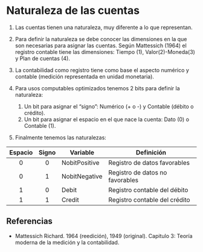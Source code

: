 ﻿# Naturaleza de las cuentas

1. Las cuentas tienen una naturaleza, muy diferente a lo que representan.
1. Para definir la naturaleza se debe conocer las dimensiones en la que son necesarias para asignar las cuentas. Según Mattessich (1964) el registro contable tiene las dimensiones: Tiempo (1), Valor(2)-Moneda(3) y Plan de cuentas (4).
1. La contabilidad como registro tiene como base el aspecto numérico y contable (medición representada en unidad monetaria).
1. Para usos computables optimizados tenemos 2 bits para definir la naturaleza:

	1. Un bit para asignar el “signo”: Numérico (+ o -) y Contable (débito o crédito).
	1. Un bit para asignar el espacio en el que nace la cuenta: Dato (0) o Contable (1).

1. Finalmente tenemos las naturalezas:

| Espacio | Signo | Variable | Definición |
| :-: | :-: | -- | -- |
| 0 | 0 | NobitPositive | Registro de datos favorables |
| 0 | 1 | NobitNegative | Registro de datos no favorables |
| 1 | 0 | Debit | Registro contable del débito |
| 1 | 1 | Credit | Registro contable del crédito |

## Referencias

* Mattessich Richard. 1964 (reedición), 1949 (original). Capitulo 3: Teoría moderna de la medición y la contabilidad.
